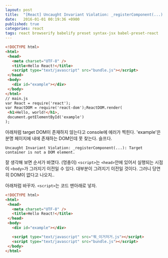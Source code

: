 ```yaml
---
layout: post
title:  "[React] Uncaught Invariant Violation: _registerComponent(...): Target container is not a DOM element."
date:   2016-01-01 00:19:36 +0900
published: true
categories: react
tags: react browserify babelify preset syntax-jsx babel-preset-react
---
```


```html
<!DOCTYPE html>
<html>
 <head>
   <meta charset="UTF-8" />
   <title>Hello React!</title>
   <script type="text/javascript" src="bundle.js"></script>
 </head>
 <body>
   <div id="example"></div>
 </body>
</html>
// main.js
var React = require('react');
var ReactDOM = require('react-dom');ReactDOM.render(
 <h1>Hello, world!</h1>,
 document.getElementById('example')
);
```

아래처럼 target DOM이 존재하지 않는다고 console에 에러가 찍힌다. 'example'은 분명 페이지에 내에 존재하는 DOM인데 못 찾는다. 슬프다.

```
Uncaught Invariant Violation: _registerComponent(...): Target container is not a DOM element.
```

잘 생각해 보면 순서가 바꼈다. (멍충이) `<script>`는 `<head>`안에 있어서 실행되는 시점이 `<body>`가 그러지기 이전일 수 있다. 대부분이 그려지기 이전일 것이다. 그러니 당연히 DOM이 없다고 나오지..

아래처럼 바꾸자. `<script>`는 코드 맨아래로 넣자.

```html
<!DOCTYPE html>
<html>
 <head>
   <meta charset="UTF-8" />
   <title>Hello React!</title>
 </head>
 <body>
   <div id="example"></div>

   <script type="text/javascript" src="뭐_이거저거.js"></script>
   <script type="text/javascript" src="bundle.js"></script>
 </body>
</html>
```
